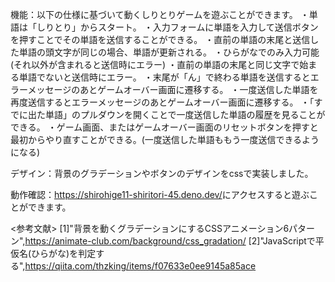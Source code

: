 機能：以下の仕様に基づいて動くしりとりゲームを遊ぶことができます。
・単語は「しりとり」からスタート。
・入力フォームに単語を入力して送信ボタンを押すことでその単語を送信することができる。
・直前の単語の末尾と送信した単語の頭文字が同じの場合、単語が更新される。
・ひらがなでのみ入力可能(それ以外が含まれると送信時にエラー)
・直前の単語の末尾と同じ文字で始まる単語でないと送信時にエラー。
・末尾が「ん」で終わる単語を送信するとエラーメッセージのあとゲームオーバー画面に遷移する。
・一度送信した単語を再度送信するとエラーメッセージのあとゲームオーバー画面に遷移する。
・「すでに出た単語」のプルダウンを開くことで一度送信した単語の履歴を見ることができる。
・ゲーム画面、またはゲームオーバー画面のリセットボタンを押すと最初からやり直すことができる。(一度送信した単語ももう一度送信できるようになる)

デザイン：背景のグラデーションやボタンのデザインをcssで実装しました。

動作確認：<https://shirohige11-shiritori-45.deno.dev/>にアクセスすると遊ぶことができます。

<参考文献>
[1]"背景を動くグラデーションにするCSSアニメーション6パターン",<https://animate-club.com/background/css_gradation/>
[2]"JavaScriptで平仮名(ひらがな)を判定する",<https://qiita.com/thzking/items/f07633e0ee9145a85ace>
